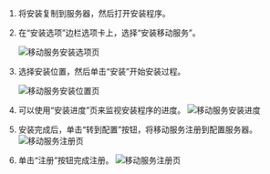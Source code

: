 1. 将安装复制到服务器，然后打开安装程序。
2. 在“安装选项”边栏选项卡上，选择“安装移动服务”。

    ![移动服务安装选项页 ](./media/site-recovery-install-mob-svc-gui/mobility1.png)
3. 选择安装位置，然后单击“安装”开始安装过程。

    ![移动服务安装位置页 ](./media/site-recovery-install-mob-svc-gui/mobility2.png)
4. 可以使用“安装进度”页来监视安装程序的进度。
    ![移动服务安装进度](./media/site-recovery-install-mob-svc-gui/mobility3.png)

5. 安装完成后，单击“转到配置”按钮，将移动服务注册到配置服务器。
    ![移动服务注册页](./media/site-recovery-install-mob-svc-gui/mobility4.png)

6. 单击“注册”按钮完成注册。
    ![移动服务注册页](./media/site-recovery-install-mob-svc-gui/mobility5.png)
